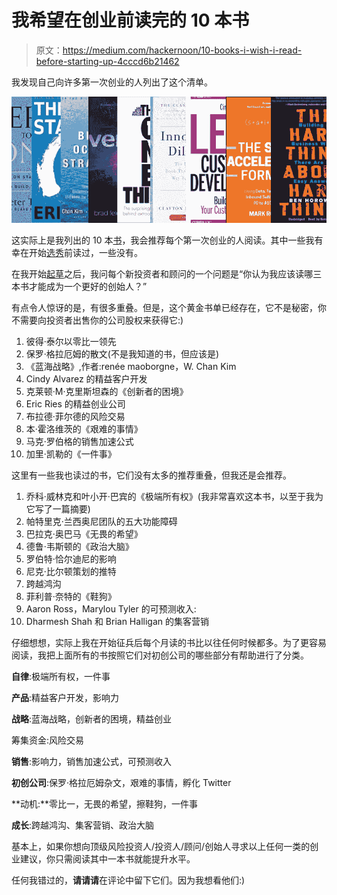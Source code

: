 # 我希望在创业前读完的 10 本书

> 原文：<https://medium.com/hackernoon/10-books-i-wish-i-read-before-starting-up-4cccd6b21462>

我发现自己向许多第一次创业的人列出了这个清单。

![](img/4b3c8c16a17f2bd31f369c76193cb42f.png)

这实际上是我列出的 10 本[书](https://hackernoon.com/tagged/books)，我会推荐每个第一次创业的人阅读。其中一些我有幸在开始[选秀](http://explore.drafted.us)前读过，一些没有。

在我开始[起草](http://explore.drafted.us)之后，我问每个新投资者和顾问的一个问题是“你认为我应该读哪三本书才能成为一个更好的创始人？”

有点令人惊讶的是，有很多重叠。但是，这个黄金书单已经存在，它不是秘密，你不需要向投资者出售你的公司股权来获得它:)

1.  彼得·泰尔以零比一领先
2.  保罗·格拉厄姆的散文(不是我知道的书，但应该是)
3.  《蓝海战略》,作者:renée maoborgne，W. Chan Kim
4.  Cindy Alvarez 的精益客户开发
5.  克莱顿·M·克里斯坦森的《创新者的困境》
6.  Eric Ries 的精益创业公司
7.  布拉德·菲尔德的风险交易
8.  本·霍洛维茨的《艰难的事情》
9.  马克·罗伯格的销售加速公式
10.  加里·凯勒的《一件事》

这里有一些我也读过的书，它们没有太多的推荐重叠，但我还是会推荐。

1.  乔科·威林克和叶小开·巴宾的《极端所有权》(我非常喜欢这本书，以至于我为它写了一篇摘要)
2.  帕特里克·兰西奥尼团队的五大功能障碍
3.  巴拉克·奥巴马《无畏的希望》
4.  德鲁·韦斯顿的《政治大脑》
5.  罗伯特·恰尔迪尼的影响
6.  尼克·比尔顿策划的推特
7.  跨越鸿沟
8.  菲利普·奈特的《鞋狗》
9.  Aaron Ross，Marylou Tyler 的可预测收入:
10.  Dharmesh Shah 和 Brian Halligan 的集客营销

仔细想想，实际上我在开始征兵后每个月读的书比以往任何时候都多。为了更容易阅读，我把上面所有的书按照它们对初创公司的哪些部分有帮助进行了分类。

**自律**:极端所有权，一件事

**产品**:精益客户开发，影响力

**战略**:蓝海战略，创新者的困境，精益创业

筹集资金:风险交易

**销售**:影响力，销售加速公式，可预测收入

**初创公司**:保罗·格拉厄姆杂文，艰难的事情，孵化 Twitter

**动机:**零比一，无畏的希望，擦鞋狗，一件事

**成长**:跨越鸿沟、集客营销、政治大脑

基本上，如果你想向顶级风险投资人/投资人/顾问/创始人寻求以上任何一类的创业建议，你只需阅读其中一本书就能提升水平。

任何我错过的，**请请请**在评论中留下它们。因为我想看他们:)